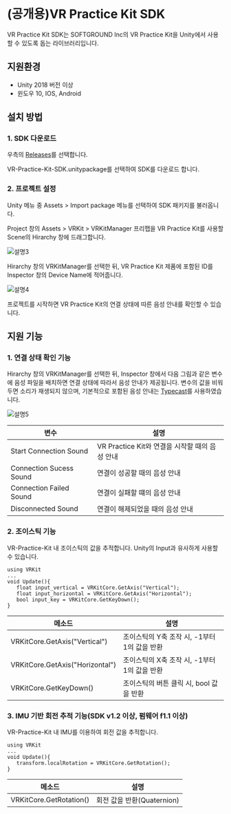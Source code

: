 # (공개용)VR Practice Kit SDK

VR Practice Kit SDK는 SOFTGROUND Inc의 VR Practice Kit을 Unity에서 사용할 수 있도록 돕는 라이브러리입니다.

## 지원환경
* Unity 2018 버전 이상
* 윈도우 10, IOS, Android

## 설치 방법

### 1. SDK 다운로드
우측의 [Releases](https://github.com/sgkim6326/VR-Practice-Kit-SDK/releases)를 선택합니다.

VR-Practice-Kit-SDK.unitypackage를 선택하여 SDK를 다운로드 합니다.

### 2. 프로젝트 설정
Unity 메뉴 중 Assets > Import package 메뉴를 선택하여 SDK 패키지를 불러옵니다.

Project 창의 Assets > VRKit > VRKitManager 프리팹을 VR Practice Kit를 사용할 Scene의 Hirarchy 창에 드래그합니다.

![설명3](https://user-images.githubusercontent.com/48825287/105768227-6db5c580-5f9f-11eb-965b-c32caa7b3497.png)


Hirarchy 창의 VRKitManager를 선택한 뒤, VR Practice Kit 제품에 포함된 ID를 Inspector 창의 Device Name에 적어줍니다.

![설명4](https://user-images.githubusercontent.com/48825287/105768770-3693e400-5fa0-11eb-83b4-869a3186d4db.png)


프로젝트를 시작하면 VR Practice Kit의 연결 상태에 따른 음성 안내를 확인할 수 있습니다.

## 지원 기능

### 1. 연결 상태 확인 기능
Hirarchy 창의 VRKitManager를 선택한 뒤, Inspector 창에서 다음 그림과 같은 변수에 음성 파일을 배치하면 연결 상태에 따라서 음성 안내가 제공됩니다.
변수의 값을 비워두면 소리가 재생되지 않으며, 기본적으로 포함된 음성 안내는 [Typecast](https://typecast.ai/)를 사용하였습니다.

![설명5](https://user-images.githubusercontent.com/48825287/105769268-ee28f600-5fa0-11eb-9a38-fb741eeb4dfe.png) 


|변수|설명|
|------|---|
|Start Connection Sound|VR Practice Kit와 연결을 시작할 때의 음성 안내|
|Connection Sucess Sound|연결이 성공할 때의 음성 안내|
|Connection Failed Sound|연결이 실패할 떄의 음성 안내|
|Disconnected Sound|연결이 해제되었을 때의 음성 안내|

### 2. 조이스틱 기능
VR-Practice-Kit 내 조이스틱의 값을 추적합니다.
Unity의 Input과 유사하게 사용할 수 있습니다.
```
using VRKit
...
void Update(){
   float input_vertical = VRKitCore.GetAxis("Vertical");
   float input_horizontal = VRKitCore.GetAxis("Horizontal");
   bool input_key = VRKitCore.GetKeyDown();
}
```
|메소드|설명|
|------|---|
|VRKitCore.GetAxis("Vertical")|조이스틱의 Y축 조작 시, -1부터 1의 값을 반환|
|VRKitCore.GetAxis("Horizontal")|조이스틱의 X축 조작 시, -1부터 1의 값을 반환|
|VRKitCore.GetKeyDown()|조이스틱의 버튼 클릭 시, bool 값을 반환|
### 3. IMU 기반 회전 추적 기능(SDK v1.2 이상, 펌웨어 f1.1 이상)
VR-Practice-Kit 내 IMU를 이용하여 회전 값을 추적합니다.
```
using VRKit
...
void Update(){
   transform.localRotation = VRKitCore.GetRotation();
}
```
|메소드|설명|
|------|---|
|VRKitCore.GetRotation()|회전 값을 반환(Quaternion)|

